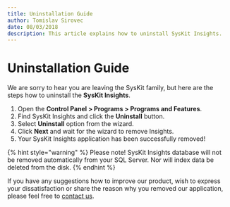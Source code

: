 ```yaml
---
title: Uninstallation Guide
author: Tomislav Sirovec
date: 08/03/2018
description: This article explains how to uninstall SysKit Insights.
---
```


# Uninstallation Guide

We are sorry to hear you are leaving the SysKit family, but here are the steps how to uninstall the **SysKit Insights**.

1. Open the **Control Panel &gt; Programs &gt; Programs and Features**.
2. Find SysKit Insights and click the **Uninstall** button.
3. Select **Uninstall** option from the wizard.
4. Click **Next** and wait for the wizard to remove Insights.
5. Your SysKit Insights application has been successfully removed!

{% hint style="warning" %}
Please note! SysKit Insights database will not be removed automatically from your SQL Server. Nor will index data be deleted from the disk.
{% endhint %}

If you have any suggestions how to improve our product, wish to express your dissatisfaction or share the reason why you removed our application, please feel free to [contact us](https://www.syskit.com/company/contact-us/).

